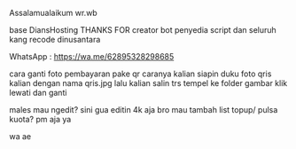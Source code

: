 Assalamualaikum wr.wb

base DiansHosting
THANKS FOR 
creator bot
penyedia script
dan seluruh kang recode dinusantara

WhatsApp : https://wa.me/62895328298685

cara ganti foto pembayaran pake qr caranya kalian siapin duku foto qris kalian dengan nama qris.jpg lalu kalian salin trs tempel ke folder gambar klik lewati dan ganti 

males mau ngedit? sini gua editin 4k aja bro
mau tambah list topup/ pulsa kuota? pm aja ya

wa ae
